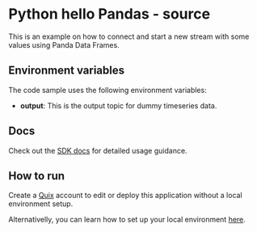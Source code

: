 # Python hello Pandas - source

This is an example on how to connect and start a new stream with some values using Panda Data Frames.

## Environment variables

The code sample uses the following environment variables:

- **output**: This is the output topic for dummy timeseries data.

## Docs

Check out the [SDK docs](https://quix.ai/docs/sdk/introduction.html) for detailed usage guidance.

## How to run
Create a [Quix](https://portal.platform.quix.ai/self-sign-up?xlink=github) account to edit or deploy this application without a local environment setup.

Alternativelly, you can learn how to set up your local environment [here](/python/local-development).

